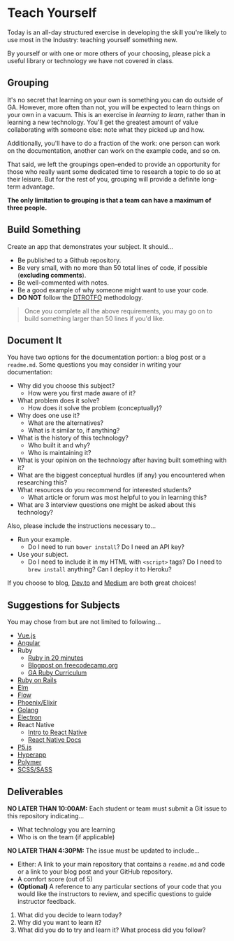 # Teach Yourself

Today is an all-day structured exercise in developing the skill you're likely to use most in the Industry: teaching yourself something new.

By yourself or with one or more others of your choosing, please pick a useful library or technology we have not covered in class.

## Grouping

It's no secret that learning on your own is something you can do outside of GA. However, more often than not, you will be expected to learn things on your own in a vacuum. This is an exercise in *learning to learn*, rather than in learning a new technology. You'll get the greatest amount of value collaborating with someone else: note what they picked up and how.

Additionally, you'll have to do a fraction of the work: one person can work on the documentation, another can work on the example code, and so on.

That said, we left the groupings open-ended to provide an opportunity for those who really want some dedicated time to research a topic to do so at their leisure. But for the rest of you, grouping will provide a definite long-term advantage.

**The only limitation to grouping is that a team can have a maximum of three people.**

## Build Something

Create an app that demonstrates your subject. It should...
- Be published to a Github repository.
- Be very small, with no more than 50 total lines of code, if possible (**excluding comments**).
- Be well-commented with notes.
- Be a good example of why someone might want to use your code.
- **DO NOT** follow the [DTROTFO](https://i.imgur.com/RadSf.jpg) methodology.

> Once you complete all the above requirements, you may go on to build something larger than 50 lines if you'd like.

## Document It

You have two options for the documentation portion: a blog post or a `readme.md`. Some questions you may consider in writing your documentation:
- Why did you choose this subject?
  - How were you first made aware of it?
- What problem does it solve?
  - How does it solve the problem (conceptually)?
- Why does one use it?
  - What are the alternatives?
  - What is it similar to, if anything?
- What is the history of this technology?
  - Who built it and why?
  - Who is maintaining it?
- What is your opinion on the technology after having built something with it?
- What are the biggest conceptual hurdles (if any) you encountered when researching this?
- What resources do you recommend for interested students?
  - What article or forum was most helpful to you in learning this?
- What are 3 interview questions one might be asked about this technology?

Also, please include the instructions necessary to...

- Run your example.
  - Do I need to run `bower install`? Do I need an API key?
- Use your subject.
  - Do I need to include it in my HTML with `<script>` tags? Do I need to `brew install` anything? Can I deploy it to Heroku?

If you choose to blog, [Dev.to](https://dev.to/) and [Medium](https://medium.com/) are both great choices!

## Suggestions for Subjects

You may chose from but are not limited to following...

- [Vue.js](https://vuejs.org/)
- [Angular](https://angular.io/)
- Ruby
   - [Ruby in 20 minutes](https://www.ruby-lang.org/en/documentation/quickstart/)
   - [Blogpost on freecodecamp.org](https://medium.freecodecamp.org/learning-ruby-from-zero-to-hero-90ad4eecc82d)
   - [GA Ruby Curriculum](https://git.generalassemb.ly/search?q=topic%3Aruby+org%3Aga-wdi-lessons&type=Repositories)
- [Ruby on Rails](http://guides.rubyonrails.org/getting_started.html)
- [Elm](http://elm-lang.org/)
- [Flow](https://flow.org/)
- [Phoenix/Elixir](http://phoenixframework.org/)
- [Golang](https://golang.org/)
- [Electron](https://electronjs.org/)
- React Native
   - [Intro to React Native](https://git.generalassemb.ly/ga-wdi-lessons/react-native-intro)
   - [React Native Docs](http://facebook.github.io/react-native/docs/tutorial.html#content)
- [P5.js](https://p5js.org/)
- [Hyperapp](https://hyperapp.js.org/)
- [Polymer](https://www.polymer-project.org/)
- [SCSS/SASS](https://sass-lang.com/)


## Deliverables

**NO LATER THAN 10:00AM:** Each student or team must submit a Git issue to this repository indicating...
- What technology you are learning
- Who is on the team (if applicable)

**NO LATER THAN 4:30PM:** The issue must be updated to include...
- Either: A link to your main repository that contains a `readme.md` and code or a link to your blog post and your GitHub repository.
- A comfort score (out of 5)
- **(Optional)** A reference to any particular sections of your code that you would like the instructors to review, and specific questions to guide instructor feedback.

1. What did you decide to learn today?
2. Why did you want to learn it?
3. What did you do to try and learn it? What process did you follow?





